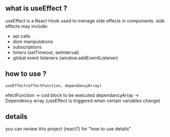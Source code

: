 ## what is useEffect ?
useEffect is a React Hook used to menage side effects in components.
side effects may include:
* api calls
* dom manipulations
* subscriptions
* timers (setTimeout, setInterval)
* global event listeners (window.addEvemtListener)

## how to use ?
```
useEffect(effectFunction, dependancyArray)
```
efectFunction -> cod block to be executed
dependancyArray -> Dependency array (useEffect is triggered when certain variables change)

## details
you can review this project (react7) for "how to use details"